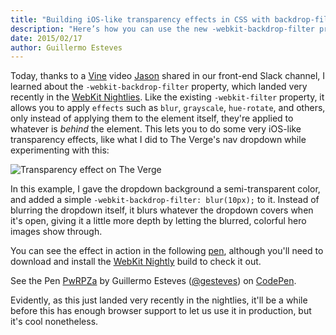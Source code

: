 ```yaml
---
title: "Building iOS-like transparency effects in CSS with backdrop-filter"
description: "Here’s how you can use the new -webkit-backdrop-filter property to build cool iOS-like transparency effects with CSS."
date: 2015/02/17
author: Guillermo Esteves
---
```


Today, thanks to a [Vine](https://vine.co/v/OxmjlxdxKxl) video [Jason](https://twitter.com/jasonsantamaria) shared in our front-end Slack channel, I learned about the `-webkit-backdrop-filter` property, which landed very recently in the [WebKit Nightlies](http://nightly.webkit.org/). Like the existing `-webkit-filter` property, it allows you to apply `effects` such as `blur`, `grayscale`, `hue-rotate`, and others, only instead of applying them to the element itself, they're applied to whatever is _behind_ the element. This lets you to do some very iOS-like transparency effects, like what I did to The Verge's nav dropdown while experimenting with this:

![Transparency effect on The Verge](blog/2015-02-17-css-ios-transparency-with-webkit-backdrop-filter/Screen_Shot_2015-02-17_at_12.14.01_PM.0.png)

In this example, I gave the dropdown background a semi-transparent color, and added a simple `-webkit-backdrop-filter: blur(10px);` to it. Instead of blurring the dropdown itself, it blurs whatever the dropdown covers when it's open, giving it a little more depth by letting the blurred, colorful hero images show through.

You can see the effect in action in the following [pen](http://codepen.io/gesteves/pen/PwRPZa?editors=110), although you'll need to download and install the [WebKit Nightly](http://nightly.webkit.org/) build to check it out.

<p data-height="432" data-theme-id="0" data-slug-hash="PwRPZa" data-default-tab="result" data-user="gesteves" class="codepen">See the Pen <a href="http://codepen.io/gesteves/pen/PwRPZa/">PwRPZa</a> by Guillermo Esteves (<a href="http://codepen.io/gesteves">@gesteves</a>) on <a href="http://codepen.io">CodePen</a>.</p>

<script async src="//assets.codepen.io/assets/embed/ei.js"></script>

Evidently, as this just landed very recently in the nightlies, it'll be a while before this has enough browser support to let us use it in production, but it's cool nonetheless.
